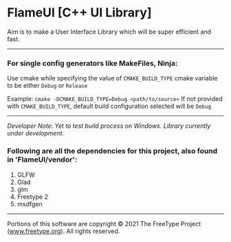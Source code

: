 # FlameUI [C++ UI Library]

Aim is to make a User Interface Library which will be super efficient and fast.
***
### For single config generators like MakeFiles, Ninja:

Use cmake while specifying the value of `CMAKE_BUILD_TYPE` cmake variable to be either `Debug` or `Release`

Example: `cmake -DCMAKE_BUILD_TYPE=Debug <path/to/source>`
If not provided with `CMAKE_BUILD_TYPE`, default build configuration selected will be `Debug`

<hr>

_Developer Note: Yet to test build process on Windows. Library currently under development._


### Following are all the dependencies for this project, also found in 'FlameUI/vendor':

1. GLFW
2. Glad
3. glm
4. Freetype 2
5. msdfgen

<hr>

Portions of this software are copyright © 2021 The FreeType
Project (www.freetype.org). All rights reserved.
